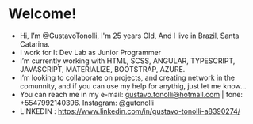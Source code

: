 # Welcome!

- Hi, I’m @GustavoTonolli, I'm 25 years Old, And I live in Brazil, Santa Catarina.
- I work for It Dev Lab as Junior Programmer
- I’m currently working with HTML, SCSS, ANGULAR, TYPESCRIPT, JAVASCRIPT, MATERIALIZE, BOOTSTRAP, AZURE.
- I’m looking to collaborate on projects, and creating network in the comunnity, and if you can use my help for anythig, just let me know...
- You can reach me in my e-mail: gustavo.tonolli@hotmail.com | fone: +5547992140396. Instagram: @gutonolli 
- LINKEDIN : https://www.linkedin.com/in/gustavo-tonolli-a8390274/
